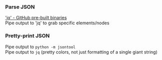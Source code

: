 ### Parse JSON
['jq' - GitHub pre-built binaries ](https://github.com/stedolan/jq/releases) <br>
Pipe output to 'jq' to grab specific elements/nodes

### Pretty-print JSON
Pipe output to ```python -m jsontool``` <br>
Pipe output to ```jq```  (pretty colors, not just formatting of a single giant string)
